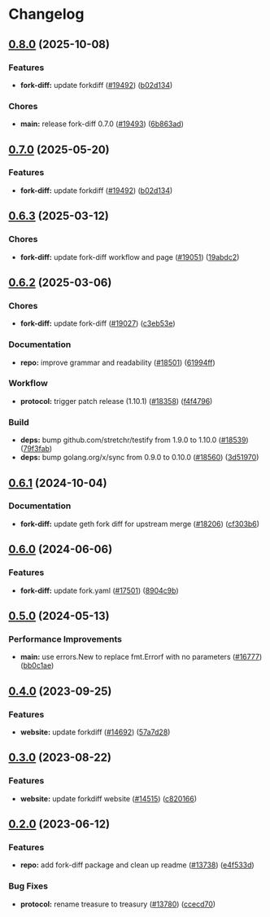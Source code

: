 # Changelog

## [0.8.0](https://github.com/RogerLamTd/taiko-mono/compare/fork-diff-v0.7.0...fork-diff-v0.8.0) (2025-10-08)


### Features

* **fork-diff:** update forkdiff ([#19492](https://github.com/RogerLamTd/taiko-mono/issues/19492)) ([b02d134](https://github.com/RogerLamTd/taiko-mono/commit/b02d1346010fbfe3349534c7f374e6d2fc976330))


### Chores

* **main:** release fork-diff 0.7.0 ([#19493](https://github.com/RogerLamTd/taiko-mono/issues/19493)) ([6b863ad](https://github.com/RogerLamTd/taiko-mono/commit/6b863ad735a1a3f453c9727d13649f47f7c33aa9))

## [0.7.0](https://github.com/taikoxyz/taiko-mono/compare/fork-diff-v0.6.3...fork-diff-v0.7.0) (2025-05-20)


### Features

* **fork-diff:** update forkdiff ([#19492](https://github.com/taikoxyz/taiko-mono/issues/19492)) ([b02d134](https://github.com/taikoxyz/taiko-mono/commit/b02d1346010fbfe3349534c7f374e6d2fc976330))

## [0.6.3](https://github.com/taikoxyz/taiko-mono/compare/fork-diff-v0.6.2...fork-diff-v0.6.3) (2025-03-12)


### Chores

* **fork-diff:** update fork-diff workflow and page ([#19051](https://github.com/taikoxyz/taiko-mono/issues/19051)) ([19abdc2](https://github.com/taikoxyz/taiko-mono/commit/19abdc2a4550594ad55110021828637832df16fd))

## [0.6.2](https://github.com/taikoxyz/taiko-mono/compare/fork-diff-v0.6.1...fork-diff-v0.6.2) (2025-03-06)


### Chores

* **fork-diff:** update fork-diff ([#19027](https://github.com/taikoxyz/taiko-mono/issues/19027)) ([c3eb53e](https://github.com/taikoxyz/taiko-mono/commit/c3eb53e2c0770b2eb244b75818e48c7ee2117e72))


### Documentation

* **repo:** improve grammar and readability ([#18501](https://github.com/taikoxyz/taiko-mono/issues/18501)) ([61994ff](https://github.com/taikoxyz/taiko-mono/commit/61994ffefcf29981beb567b84a3a55706300cf13))


### Workflow

* **protocol:** trigger patch release (1.10.1) ([#18358](https://github.com/taikoxyz/taiko-mono/issues/18358)) ([f4f4796](https://github.com/taikoxyz/taiko-mono/commit/f4f4796488059b02c79d6fb15170df58dd31dc4e))


### Build

* **deps:** bump github.com/stretchr/testify from 1.9.0 to 1.10.0 ([#18539](https://github.com/taikoxyz/taiko-mono/issues/18539)) ([79f3fab](https://github.com/taikoxyz/taiko-mono/commit/79f3fab5f1d1ec1bb4ee18afb9268b622e894780))
* **deps:** bump golang.org/x/sync from 0.9.0 to 0.10.0 ([#18560](https://github.com/taikoxyz/taiko-mono/issues/18560)) ([3d51970](https://github.com/taikoxyz/taiko-mono/commit/3d51970aa0953bbfecaeebf76ea7e664c875c0e4))

## [0.6.1](https://github.com/taikoxyz/taiko-mono/compare/fork-diff-v0.6.0...fork-diff-v0.6.1) (2024-10-04)


### Documentation

* **fork-diff:** update geth fork diff for upstream merge ([#18206](https://github.com/taikoxyz/taiko-mono/issues/18206)) ([cf303b6](https://github.com/taikoxyz/taiko-mono/commit/cf303b6ae2ab3588721fee2bc9d98ba2c20ecff9))

## [0.6.0](https://github.com/taikoxyz/taiko-mono/compare/fork-diff-v0.5.0...fork-diff-v0.6.0) (2024-06-06)


### Features

* **fork-diff:** update fork.yaml ([#17501](https://github.com/taikoxyz/taiko-mono/issues/17501)) ([8904c9b](https://github.com/taikoxyz/taiko-mono/commit/8904c9be67f3c08ff1c2f310aac27c504a5922e2))

## [0.5.0](https://github.com/taikoxyz/taiko-mono/compare/fork-diff-v0.4.0...fork-diff-v0.5.0) (2024-05-13)


### Performance Improvements

* **main:** use errors.New to replace fmt.Errorf with no parameters ([#16777](https://github.com/taikoxyz/taiko-mono/issues/16777)) ([bb0c1ae](https://github.com/taikoxyz/taiko-mono/commit/bb0c1ae3077eeb8558f9bf9b01c5f5a71ec337ba))

## [0.4.0](https://github.com/taikoxyz/taiko-mono/compare/fork-diff-v0.3.0...fork-diff-v0.4.0) (2023-09-25)


### Features

* **website:** update forkdiff ([#14692](https://github.com/taikoxyz/taiko-mono/issues/14692)) ([57a7d28](https://github.com/taikoxyz/taiko-mono/commit/57a7d28480f14adcb78bda25a868b520c9545566))

## [0.3.0](https://github.com/taikoxyz/taiko-mono/compare/fork-diff-v0.2.0...fork-diff-v0.3.0) (2023-08-22)


### Features

* **website:** update forkdiff website ([#14515](https://github.com/taikoxyz/taiko-mono/issues/14515)) ([c820166](https://github.com/taikoxyz/taiko-mono/commit/c8201660635392f1112d5ce97a5401323f880fe1))

## [0.2.0](https://github.com/taikoxyz/taiko-mono/compare/fork-diff-v0.1.0...fork-diff-v0.2.0) (2023-06-12)


### Features

* **repo:** add fork-diff package and clean up readme ([#13738](https://github.com/taikoxyz/taiko-mono/issues/13738)) ([e4f533d](https://github.com/taikoxyz/taiko-mono/commit/e4f533daeeee52c998e643c1f99d7e8cc9978147))


### Bug Fixes

* **protocol:** rename treasure to treasury ([#13780](https://github.com/taikoxyz/taiko-mono/issues/13780)) ([ccecd70](https://github.com/taikoxyz/taiko-mono/commit/ccecd708276bce3eca84b92c7c48c95b2156dd18))
